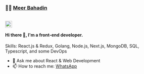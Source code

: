 ###  :man_technologist:  [Meer Bahadin](https://meeradev.vcercel.app/)

<br/>
<a href="https://www.linkedin.com/in/meerbahadin/">
  <img align="left" alt="Meer's LinkdeIN" width="22px" src="https://cdn2.iconfinder.com/data/icons/social-media-2285/512/1_Linkedin_unofficial_colored_svg-128.png" />
</a>
<br/>

#### Hi there 👋, I'm a front-end developer.
 Skills: React.js & Redux, Golang, Node.js, Next.js, MongoDB, SQL, Typescript, and some DevOps


- 💬 Ask me about React & Web Development
- 📫 How to reach me: [WhatsApp](https://wa.me/+9647711262200)
